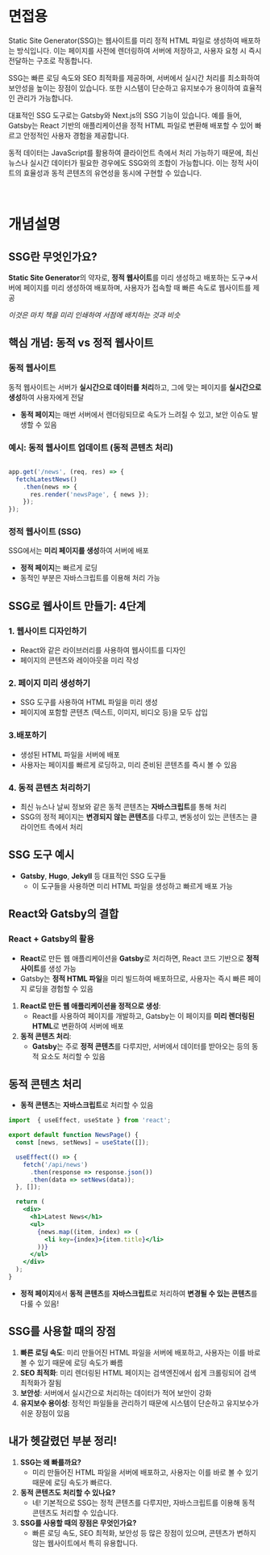 # 면접용



Static Site Generator(SSG)는 웹사이트를 미리 정적 HTML 파일로 생성하여 배포하는 방식입니다. 이는 페이지를 사전에 렌더링하여 서버에 저장하고, 사용자 요청 시 즉시 전달하는 구조로 작동합니다.

SSG는 빠른 로딩 속도와 SEO 최적화를 제공하며, 서버에서 실시간 처리를 최소화하여 보안성을 높이는 장점이 있습니다. 또한 시스템이 단순하고 유지보수가 용이하여 효율적인 관리가 가능합니다.

대표적인 SSG 도구로는 Gatsby와 Next.js의 SSG 기능이 있습니다. 예를 들어, Gatsby는 React 기반의 애플리케이션을 정적 HTML 파일로 변환해 배포할 수 있어 빠르고 안정적인 사용자 경험을 제공합니다.

동적 데이터는 JavaScript를 활용하여 클라이언트 측에서 처리 가능하기 때문에, 최신 뉴스나 실시간 데이터가 필요한 경우에도 SSG와의 조합이 가능합니다. 이는 정적 사이트의 효율성과 동적 콘텐츠의 유연성을 동시에 구현할 수 있습니다.

<br/>

# 개념설명


## SSG란 무엇인가요?

**Static Site Generator**의 약자로, **정적 웹사이트**를 미리 생성하고 배포하는 도구⇒서버에 페이지를 미리 생성하여 배포하며, 사용자가 접속할 때 빠른 속도로 웹사이트를 제공

*이것은 마치 책을 미리 인쇄하여 서점에 배치하는 것과 비슷*

## **핵심 개념: 동적 vs 정적 웹사이트**

### 동적 웹사이트

동적 웹사이트는 서버가 **실시간으로 데이터를 처리**하고, 그에 맞는 페이지를 **실시간으로 생성**하여 사용자에게 전달

- **동적 페이지**는 매번 서버에서 렌더링되므로 속도가 느려질 수 있고, 보안 이슈도 발생할 수 있음

### 예시: 동적 웹사이트 업데이트 (동적 콘텐츠 처리)

```jsx

app.get('/news', (req, res) => {
  fetchLatestNews()
    .then(news => {
      res.render('newsPage', { news });
    });
});

```

### 정적 웹사이트 (SSG)

SSG에서는 **미리 페이지를 생성**하여 서버에 배포

- **정적 페이지**는 빠르게 로딩
- 동적인 부분은 자바스크립트를 이용해 처리 가능


## **SSG로 웹사이트 만들기: 4단계**

### 1. **웹사이트 디자인하기**

- React와 같은 라이브러리를 사용하여 웹사이트를 디자인
- 페이지의 콘텐츠와 레이아웃을 미리 작성

### 2. **페이지 미리 생성하기**

- SSG 도구를 사용하여 HTML 파일을 미리 생성
- 페이지에 포함할 콘텐츠 (텍스트, 이미지, 비디오 등)을 모두 삽입

### **3.배포하기**

- 생성된 HTML 파일을 서버에 배포
- 사용자는 페이지를 빠르게 로딩하고, 미리 준비된 콘텐츠를 즉시 볼 수 있음

### 4. **동적 콘텐츠 처리하기**

- 최신 뉴스나 날씨 정보와 같은 동적 콘텐츠는 **자바스크립트**를 통해 처리
- SSG의 정적 페이지는 **변경되지 않는 콘텐츠**를 다루고, 변동성이 있는 콘텐츠는 클라이언트 측에서 처리



## **SSG 도구 예시**
- **Gatsby**, **Hugo**, **Jekyll** 등 대표적인 SSG 도구들
    - 이 도구들을 사용하면 미리 HTML 파일을 생성하고 빠르게 배포 가능



## **React와 Gatsby의 결합**

### **React + Gatsby의 활용**

- **React**로 만든 웹 애플리케이션을 **Gatsby**로 처리하면, React 코드 기반으로 **정적 사이트**를 생성 가능
- Gatsby는 **정적 HTML 파일**을 미리 빌드하여 배포하므로, 사용자는 즉시 빠른 페이지 로딩을 경험할 수 있음
1. **React로 만든 웹 애플리케이션을 정적으로 생성**:
    - React를 사용하여 페이지를 개발하고, Gatsby는 이 페이지를 **미리 렌더링된 HTML**로 변환하여 서버에 배포
2. **동적 콘텐츠 처리**:
    - **Gatsby**는 주로 **정적 콘텐츠**를 다루지만, 서버에서 데이터를 받아오는 등의 동적 요소도 처리할 수 있음

## **동적 콘텐츠 처리**

- **동적 콘텐츠**는  **자바스크립트**로 처리할 수 있음

```jsx
import  { useEffect, useState } from 'react';

export default function NewsPage() {
  const [news, setNews] = useState([]);

  useEffect(() => {
    fetch('/api/news')
      .then(response => response.json())
      .then(data => setNews(data));
  }, []);

  return (
    <div>
      <h1>Latest News</h1>
      <ul>
        {news.map((item, index) => (
          <li key={index}>{item.title}</li>
        ))}
      </ul>
    </div>
  );
}

```

- **정적 페이지**에서 **동적 콘텐츠**를 **자바스크립트**로 처리하여 **변경될 수 있는 콘텐츠**를 다룰 수 있음!

## **SSG를 사용할 때의 장점**

1. **빠른 로딩 속도**: 미리 만들어진 HTML 파일을 서버에 배포하고, 사용자는 이를 바로 볼 수 있기 때문에 로딩 속도가 빠름
2. **SEO 최적화**: 미리 렌더링된 HTML 페이지는 검색엔진에서 쉽게 크롤링되어 검색 최적화가 잘됨
3. **보안성**: 서버에서 실시간으로 처리하는 데이터가 적어 보안이 강화
4. **유지보수 용이성**: 정적인 파일들을 관리하기 때문에 시스템이 단순하고 유지보수가 쉬운 장점이 있음

## 내가 헷갈렸던 부분 정리!

1. **SSG는 왜 빠를까요?**
    - 미리 만들어진 HTML 파일을 서버에 배포하고, 사용자는 이를 바로 볼 수 있기 때문에 로딩 속도가 빠르다.
2. **동적 콘텐츠도 처리할 수 있나요?**
    - 네! 기본적으로 SSG는 정적 콘텐츠를 다루지만, 자바스크립트를 이용해 동적 콘텐츠도 처리할 수 있습니다.
3. **SSG를 사용할 때의 장점은 무엇인가요?**
    - 빠른 로딩 속도, SEO 최적화, 보안성 등 많은 장점이 있으며, 콘텐츠가 변하지 않는 웹사이트에서 특히 유용합니다.